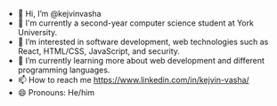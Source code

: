 - 👋 Hi, I’m @kejvinvasha
- 🏫 I'm currently a second-year computer science student at York University.
- 👀 I’m interested in software development, web technologies such as React, HTML/CSS, JavaScript, and security.
- 🌱 I’m currently learning more about web development and different programming languages.
- 📫 How to reach me https://www.linkedin.com/in/kejvin-vasha/
- 😄 Pronouns: He/him

<!---
kejvinvasha/kejvinvasha is a ✨ special ✨ repository because its `README.md` (this file) appears on your GitHub profile.
You can click the Preview link to take a look at your changes.
--->
